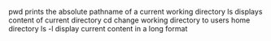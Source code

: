 pwd  prints the absolute pathname of a current working directory
ls   displays content of current directory
cd   change working directory to users home directory
ls -l  display current content in a long format   
